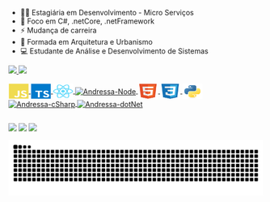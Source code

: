 - 👩‍💻 Estagiária em Desenvolvimento - Micro Serviços
- 🔭 Foco em C#, .netCore, .netFramework
- ⚡ Mudança de carreira
- 📐 Formada em Arquitetura e Urbanismo
- 💻 Estudante de Análise e Desenvolvimento de Sistemas

<div>
  <a href="https://github.com/dev-andressacantelli">
  <img height="180em" src="https://github-readme-stats.vercel.app/api?username=dev-andressacantelli&show_icons=true&theme=tokyonight&include_all_commits=true&count_private=true"/>
  <img height="180em" src="https://github-readme-stats.vercel.app/api/top-langs/?username=dev-andressacantelli&layout=compact&langs_count=7&theme=tokyonight"/>
</div>
  
<div style="display: inline_block"><br>
  <img align="center" alt="Andressa-Js" height="30" width="40" src="https://raw.githubusercontent.com/devicons/devicon/master/icons/javascript/javascript-plain.svg">
  <img align="center" alt="Andressa-Ts" height="30" width="40" src="https://raw.githubusercontent.com/devicons/devicon/master/icons/typescript/typescript-plain.svg">
  <img align="center" alt="Andressa-React" height="30" width="40" src="https://raw.githubusercontent.com/devicons/devicon/master/icons/react/react-original.svg">
  <img align="center" alt="Andressa-Node" height="30" width="40" src="https://cdn.jsdelivr.net/gh/devicons/devicon/icons/nodejs/nodejs-original-wordmark.svg">
  <img align="center" alt="Andressa-HTML" height="30" width="40" src="https://raw.githubusercontent.com/devicons/devicon/master/icons/html5/html5-original.svg">
  <img align="center" alt="Andressa-CSS" height="30" width="40" src="https://raw.githubusercontent.com/devicons/devicon/master/icons/css3/css3-original.svg">
  <img align="center" alt="Andressa-Python" height="30" width="40" src="https://raw.githubusercontent.com/devicons/devicon/master/icons/python/python-original.svg">
  <img align="center" alt="Andressa-cSharp" height="30" width="40" src="https://img.shields.io/badge/C%23-239120?style=for-the-badge&logo=c-sharp&logoColor=white.svg">
  <img align="center" alt="Andressa-dotNet" height="60" width="40" src="https://img.shields.io/badge/.NET-5C2D91?style=for-the-badge&logo=.net&logoColor=white.svg">
</div>
  
  ##
 
<div> 
  <a href="https://www.youtube.com/channel/UC0EI-KdAFbmDOhU5UR1pTIg" target="_blank"><img src="https://img.shields.io/badge/YouTube-FF0000?style=for-the-badge&logo=youtube&logoColor=white" target="_blank"></a>
  <a href="https://instagram.com/candywhoa" target="_blank"><img src="https://img.shields.io/badge/-Instagram-%23E4405F?style=for-the-badge&logo=instagram&logoColor=white" target="_blank"></a>
  <a href="https://www.linkedin.com/in/andressa-cantelli-6442581a0/" target="_blank"><img src="https://img.shields.io/badge/-LinkedIn-%230077B5?style=for-the-badge&logo=linkedin&logoColor=white" target="_blank"></a> 
 
  ![Snake animation](https://github.com/dev-andressacantelli/dev-andressacantelli/blob/output/github-contribution-grid-snake.svg)
 
</div>
